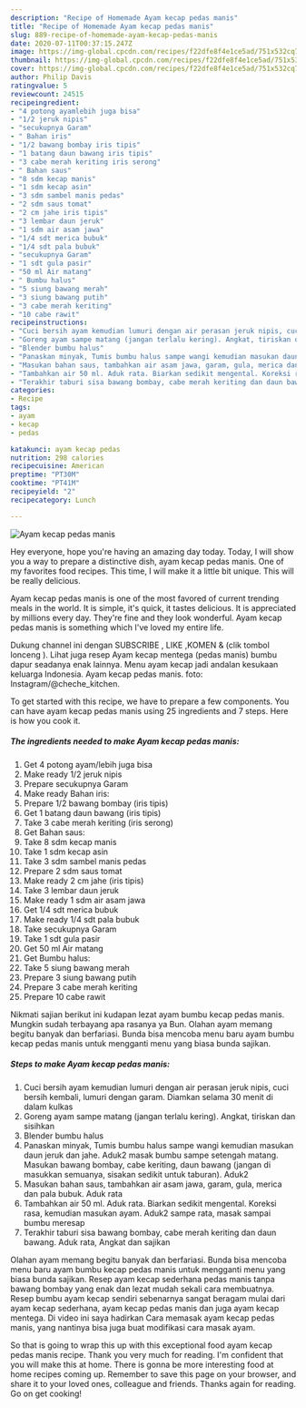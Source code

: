 ```yaml
---
description: "Recipe of Homemade Ayam kecap pedas manis"
title: "Recipe of Homemade Ayam kecap pedas manis"
slug: 889-recipe-of-homemade-ayam-kecap-pedas-manis
date: 2020-07-11T00:37:15.247Z
image: https://img-global.cpcdn.com/recipes/f22dfe8f4e1ce5ad/751x532cq70/ayam-kecap-pedas-manis-foto-resep-utama.jpg
thumbnail: https://img-global.cpcdn.com/recipes/f22dfe8f4e1ce5ad/751x532cq70/ayam-kecap-pedas-manis-foto-resep-utama.jpg
cover: https://img-global.cpcdn.com/recipes/f22dfe8f4e1ce5ad/751x532cq70/ayam-kecap-pedas-manis-foto-resep-utama.jpg
author: Philip Davis
ratingvalue: 5
reviewcount: 24515
recipeingredient:
- "4 potong ayamlebih juga bisa"
- "1/2 jeruk nipis"
- "secukupnya Garam"
- " Bahan iris"
- "1/2 bawang bombay iris tipis"
- "1 batang daun bawang iris tipis"
- "3 cabe merah keriting iris serong"
- " Bahan saus"
- "8 sdm kecap manis"
- "1 sdm kecap asin"
- "3 sdm sambel manis pedas"
- "2 sdm saus tomat"
- "2 cm jahe iris tipis"
- "3 lembar daun jeruk"
- "1 sdm air asam jawa"
- "1/4 sdt merica bubuk"
- "1/4 sdt pala bubuk"
- "secukupnya Garam"
- "1 sdt gula pasir"
- "50 ml Air matang"
- " Bumbu halus"
- "5 siung bawang merah"
- "3 siung bawang putih"
- "3 cabe merah keriting"
- "10 cabe rawit"
recipeinstructions:
- "Cuci bersih ayam kemudian lumuri dengan air perasan jeruk nipis, cuci bersih kembali, lumuri dengan garam. Diamkan selama 30 menit di dalam kulkas"
- "Goreng ayam sampe matang (jangan terlalu kering). Angkat, tiriskan dan sisihkan"
- "Blender bumbu halus"
- "Panaskan minyak, Tumis bumbu halus sampe wangi kemudian masukan daun jeruk dan jahe. Aduk2 masak bumbu sampe setengah matang. Masukan bawang bombay, cabe keriting, daun bawang (jangan di masukkan semuanya, sisakan sedikit untuk taburan). Aduk2"
- "Masukan bahan saus, tambahkan air asam jawa, garam, gula, merica dan pala bubuk. Aduk rata"
- "Tambahkan air 50 ml. Aduk rata. Biarkan sedikit mengental. Koreksi rasa, kemudian masukan ayam. Aduk2 sampe rata, masak sampai bumbu meresap"
- "Terakhir taburi sisa bawang bombay, cabe merah keriting dan daun bawang. Aduk rata, Angkat dan sajikan"
categories:
- Recipe
tags:
- ayam
- kecap
- pedas

katakunci: ayam kecap pedas 
nutrition: 298 calories
recipecuisine: American
preptime: "PT30M"
cooktime: "PT41M"
recipeyield: "2"
recipecategory: Lunch

---
```



![Ayam kecap pedas manis](https://img-global.cpcdn.com/recipes/f22dfe8f4e1ce5ad/751x532cq70/ayam-kecap-pedas-manis-foto-resep-utama.jpg)

Hey everyone, hope you're having an amazing day today. Today, I will show you a way to prepare a distinctive dish, ayam kecap pedas manis. One of my favorites food recipes. This time, I will make it a little bit unique. This will be really delicious.

Ayam kecap pedas manis is one of the most favored of current trending meals in the world. It is simple, it's quick, it tastes delicious. It is appreciated by millions every day. They're fine and they look wonderful. Ayam kecap pedas manis is something which I've loved my entire life.

Dukung channel ini dengan SUBSCRIBE , LIKE ,KOMEN &amp; (clik tombol lonceng ). Lihat juga resep Ayam kecap mentega (pedas manis) bumbu dapur seadanya enak lainnya. Menu ayam kecap jadi andalan kesukaan keluarga Indonesia. Ayam kecap pedas manis. foto: Instagram/@cheche_kitchen.


To get started with this recipe, we have to prepare a few components. You can have ayam kecap pedas manis using 25 ingredients and 7 steps. Here is how you cook it.

<!--inarticleads1-->

##### The ingredients needed to make Ayam kecap pedas manis:

1. Get 4 potong ayam/lebih juga bisa
1. Make ready 1/2 jeruk nipis
1. Prepare secukupnya Garam
1. Make ready  Bahan iris:
1. Prepare 1/2 bawang bombay (iris tipis)
1. Get 1 batang daun bawang (iris tipis)
1. Take 3 cabe merah keriting (iris serong)
1. Get  Bahan saus:
1. Take 8 sdm kecap manis
1. Take 1 sdm kecap asin
1. Take 3 sdm sambel manis pedas
1. Prepare 2 sdm saus tomat
1. Make ready 2 cm jahe (iris tipis)
1. Take 3 lembar daun jeruk
1. Make ready 1 sdm air asam jawa
1. Get 1/4 sdt merica bubuk
1. Make ready 1/4 sdt pala bubuk
1. Take secukupnya Garam
1. Take 1 sdt gula pasir
1. Get 50 ml Air matang
1. Get  Bumbu halus:
1. Take 5 siung bawang merah
1. Prepare 3 siung bawang putih
1. Prepare 3 cabe merah keriting
1. Prepare 10 cabe rawit


Nikmati sajian berikut ini kudapan lezat ayam bumbu kecap pedas manis. Mungkin sudah terbayang apa rasanya ya Bun. Olahan ayam memang begitu banyak dan berfariasi. Bunda bisa mencoba menu baru ayam bumbu kecap pedas manis untuk mengganti menu yang biasa bunda sajikan. 

<!--inarticleads2-->

##### Steps to make Ayam kecap pedas manis:

1. Cuci bersih ayam kemudian lumuri dengan air perasan jeruk nipis, cuci bersih kembali, lumuri dengan garam. Diamkan selama 30 menit di dalam kulkas
1. Goreng ayam sampe matang (jangan terlalu kering). Angkat, tiriskan dan sisihkan
1. Blender bumbu halus
1. Panaskan minyak, Tumis bumbu halus sampe wangi kemudian masukan daun jeruk dan jahe. Aduk2 masak bumbu sampe setengah matang. Masukan bawang bombay, cabe keriting, daun bawang (jangan di masukkan semuanya, sisakan sedikit untuk taburan). Aduk2
1. Masukan bahan saus, tambahkan air asam jawa, garam, gula, merica dan pala bubuk. Aduk rata
1. Tambahkan air 50 ml. Aduk rata. Biarkan sedikit mengental. Koreksi rasa, kemudian masukan ayam. Aduk2 sampe rata, masak sampai bumbu meresap
1. Terakhir taburi sisa bawang bombay, cabe merah keriting dan daun bawang. Aduk rata, Angkat dan sajikan


Olahan ayam memang begitu banyak dan berfariasi. Bunda bisa mencoba menu baru ayam bumbu kecap pedas manis untuk mengganti menu yang biasa bunda sajikan. Resep ayam kecap sederhana pedas manis tanpa bawang bombay yang enak dan lezat mudah sekali cara membuatnya. Resep bumbu ayam kecap sendiri sebenarnya sangat beragam mulai dari ayam kecap sederhana, ayam kecap pedas manis dan juga ayam kecap mentega. Di video ini saya hadirkan Cara memasak ayam kecap pedas manis, yang nantinya bisa juga buat modifikasi cara masak ayam. 

So that is going to wrap this up with this exceptional food ayam kecap pedas manis recipe. Thank you very much for reading. I'm confident that you will make this at home. There is gonna be more interesting food at home recipes coming up. Remember to save this page on your browser, and share it to your loved ones, colleague and friends. Thanks again for reading. Go on get cooking!
